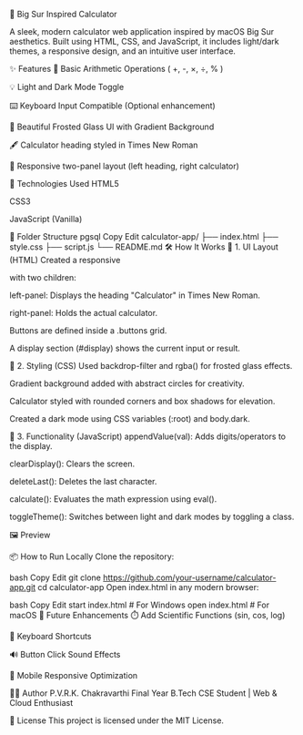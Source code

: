📱 Big Sur Inspired Calculator

A sleek, modern calculator web application inspired by macOS Big Sur aesthetics. Built using HTML, CSS, and JavaScript, it includes light/dark themes, a responsive design, and an intuitive user interface.

✨ Features
🧮 Basic Arithmetic Operations ( +, -, ×, ÷, % )

💡 Light and Dark Mode Toggle

⌨️ Keyboard Input Compatible (Optional enhancement)

🎨 Beautiful Frosted Glass UI with Gradient Background

🖋️ Calculator heading styled in Times New Roman

📐 Responsive two-panel layout (left heading, right calculator)

🚀 Technologies Used
HTML5

CSS3

JavaScript (Vanilla)

📁 Folder Structure
pgsql
Copy
Edit
calculator-app/
├── index.html
├── style.css
├── script.js
└── README.md
🛠️ How It Works
🔹 1. UI Layout (HTML)
Created a responsive <div class="container"> with two children:

left-panel: Displays the heading "Calculator" in Times New Roman.

right-panel: Holds the actual calculator.

Buttons are defined inside a .buttons grid.

A display section (#display) shows the current input or result.

🔹 2. Styling (CSS)
Used backdrop-filter and rgba() for frosted glass effects.

Gradient background added with abstract circles for creativity.

Calculator styled with rounded corners and box shadows for elevation.

Created a dark mode using CSS variables (:root) and body.dark.

🔹 3. Functionality (JavaScript)
appendValue(val): Adds digits/operators to the display.

clearDisplay(): Clears the screen.

deleteLast(): Deletes the last character.

calculate(): Evaluates the math expression using eval().

toggleTheme(): Switches between light and dark modes by toggling a class.

🖼️ Preview
<!-- Replace with your screenshot file -->

📦 How to Run Locally
Clone the repository:

bash
Copy
Edit
git clone https://github.com/your-username/calculator-app.git
cd calculator-app
Open index.html in any modern browser:

bash
Copy
Edit
start index.html   # For Windows
open index.html    # For macOS
🧠 Future Enhancements
⏱️ Add Scientific Functions (sin, cos, log)

🔢 Keyboard Shortcuts

🔊 Button Click Sound Effects

📱 Mobile Responsive Optimization

🧑‍💻 Author
P.V.R.K. Chakravarthi
Final Year B.Tech CSE Student | Web & Cloud Enthusiast

📄 License
This project is licensed under the MIT License.
